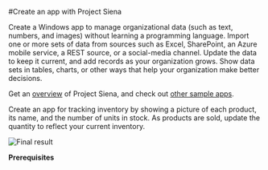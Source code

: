 #Create an app with Project Siena

Create a Windows app to manage organizational data (such as text, numbers, and images) without learning a programming language. Import one or more sets of data from sources such as Excel, SharePoint, an Azure mobile service, a REST source, or a social-media channel. Update the data to keep it current, and add records as your organization grows. Show data sets in tables, charts, or other ways that help your organization make better decisions.

Get an [overview](readme.md) of Project Siena, and check out [other sample apps](readme.md).

Create an app for tracking inventory by showing a picture of each product, its name, and the number of units in stock. As products are sold, update the quantity to reflect your current inventory.

![Final result](./media/siena-tutorial-inventory/final.png)

**Prerequisites**



